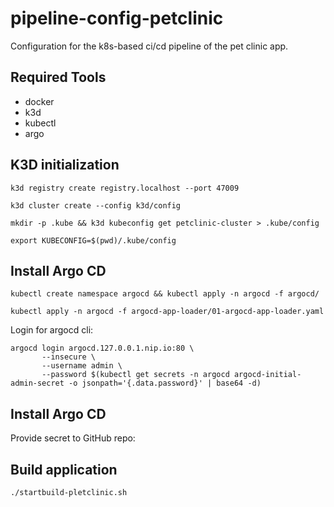 # pipeline-config-petclinic

Configuration for the k8s-based ci/cd pipeline of the pet clinic app.

## Required Tools

* docker
* k3d
* kubectl 
* argo

## K3D initialization

`k3d registry create registry.localhost --port 47009`

`k3d cluster create --config k3d/config`

`mkdir -p .kube && k3d kubeconfig get petclinic-cluster > .kube/config`

`export KUBECONFIG=$(pwd)/.kube/config`

## Install Argo CD

`kubectl create namespace argocd && kubectl apply -n argocd -f argocd/`

`kubectl apply -n argocd -f argocd-app-loader/01-argocd-app-loader.yaml`

Login for argocd cli:

```
argocd login argocd.127.0.0.1.nip.io:80 \
       --insecure \
       --username admin \
       --password $(kubectl get secrets -n argocd argocd-initial-admin-secret -o jsonpath='{.data.password}' | base64 -d)
```

## Install Argo CD

Provide secret to GitHub repo:



## Build application

`./startbuild-pletclinic.sh`
